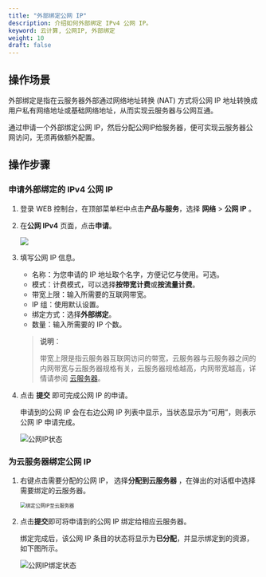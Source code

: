 ```yaml
---
title: "外部绑定公网 IP"
description: 介绍如何外部绑定 IPv4 公网 IP。
keyword: 云计算, 公网IP, 外部绑定
weight: 10
draft: false
---
```


## 操作场景

外部绑定是指在云服务器外部通过网络地址转换 (NAT) 方式将公网 IP 地址转换成用户私有网络地址或基础网络地址，从而实现云服务器与公网互通。

通过申请一个外部绑定公网 IP，然后分配公网IP给服务器，便可实现云服务器公网访问，无须再做额外配置。

## 操作步骤

### 申请外部绑定的 IPv4 公网 IP

1. 登录 WEB 控制台，在顶部菜单栏中点击**产品与服务**，选择 **网络** > **公网 IP** 。

2. 在**公网 IPv4** 页面，点击**申请**。

   ![](../../../_images/create_eip_1.png)

3. 填写公网 IP 信息。

   - 名称：为您申请的 IP 地址取个名字，方便记忆与使用。可选。
   - 模式：计费模式，可以选择**按带宽计费**或**按流量计费**。
   - 带宽上限：输入所需要的互联网带宽。
   - IP 组：使用默认设置。
   - 绑定方式：选择**外部绑定**。
   - 数量：输入所需要的 IP 个数。

   > **说明**：
   >
   > 带宽上限是指云服务器互联网访问的带宽，云服务器与云服务器之间的内网带宽与云服务器规格有关，云服务器规格越高，内网带宽越高，详情请参阅 [云服务器](https://docs.petaexpress.com/product/computing/instance)。
  

4. 点击 **提交** 即可完成公网 IP 的申请。

   申请到的公网 IP 会在右边公网 IP 列表中显示，当状态显示为“可用”，则表示公网 IP 申请完成。

   ![公网IP状态](../../../_images/application_eip_3.png)

### 为云服务器绑定公网 IP

1. 右键点击需要分配的公网 IP， 选择**分配到云服务器** ，在弹出的对话框中选择需要绑定的云服务器。

   <img src="../../../_images/already_eip_for_host2.png" alt="绑定公网IP至云服务器" style="zoom:70%;" />

2. 点击**提交**即可将申请到的公网 IP 绑定给相应云服务器。

   绑定完成后，该公网 IP 条目的状态将显示为**已分配**，并显示绑定到的资源，如下图所示。

   ![公网IP绑定状态](../../../_images/already_eip_for_user.png)

